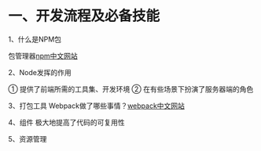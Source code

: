 # 一、开发流程及必备技能

1、什么是NPM包

包管理器[npm中文网站](https://www.npmjs.com.cn)

2、Node发挥的作用

① 提供了前端所需的工具集、开发环境
② 在有些场景下扮演了服务器端的角色

3、打包工具
    Webpack做了哪些事情？[webpack中文网站](https://www.webpackjs.com)

4、组件
    极大地提高了代码的可复用性


5、资源管理



